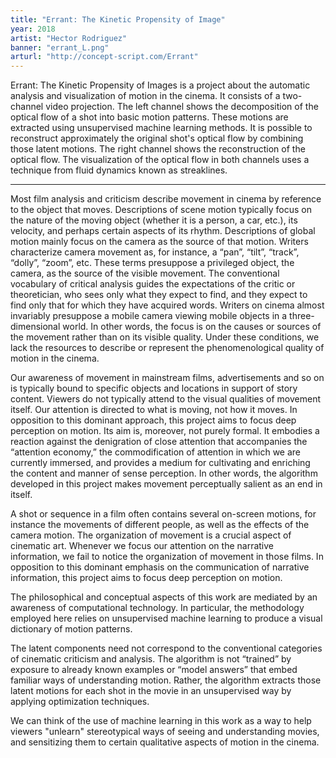 ```yaml
---
title: "Errant: The Kinetic Propensity of Image"
year: 2018
artist: "Hector Rodriguez"
banner: "errant_L.png"
arturl: "http://concept-script.com/Errant"
---
```


Errant: The Kinetic Propensity of Images is a project about the automatic
analysis and visualization of motion in the cinema. It consists of a two-channel
video projection. The left channel shows the decomposition of the optical flow
of a shot into basic motion patterns. These motions are extracted using
unsupervised machine learning methods. It is possible to reconstruct
approximately the original shot's optical flow by combining those latent
motions. The right channel shows the reconstruction of the optical flow. The
visualization of the optical flow in both channels uses a technique from fluid
dynamics known as streaklines.

***

Most film analysis and criticism describe movement in cinema by reference to the object that moves. Descriptions of scene motion typically focus on the nature of the moving object (whether it is a person, a car, etc.), its velocity, and perhaps certain aspects of its rhythm. Descriptions of global motion mainly focus on the camera as the source of that motion. Writers characterize camera movement as, for instance, a “pan”, “tilt”, “track”, “dolly”, “zoom”, etc. These terms presuppose a privileged object, the camera, as the source of the visible movement. The conventional vocabulary of critical analysis guides the expectations of the critic or theoretician, who sees only what they expect to find, and they expect to find only that for which they have acquired words. Writers on cinema almost invariably presuppose a mobile camera viewing mobile objects in a three-dimensional world. In other words, the focus is on the causes or sources of the movement rather than on its visible quality. Under these conditions, we lack the resources to describe or represent the phenomenological quality of motion in the cinema.

Our awareness of movement in mainstream films, advertisements and so on is typically bound to specific objects and locations in support of story content. Viewers do not typically attend to the visual qualities of movement itself. Our attention is directed to what is moving, not how it moves. In opposition to this dominant approach, this project aims to focus deep perception on motion. Its aim is, moreover, not purely formal. It embodies a reaction against the denigration of close attention that accompanies the “attention economy,” the commodification of attention in which we are currently immersed, and provides a medium for cultivating and enriching the content and manner of sense perception. In other words, the algorithm developed in this project makes movement perceptually salient as an end in itself.

A shot or sequence in a film often contains several on-screen motions, for instance the movements of different people, as well as the effects of the camera motion. The organization of movement is a crucial aspect of cinematic art. Whenever we focus our attention on the narrative information, we fail to notice the organization of movement in those films. In opposition to this dominant emphasis on the communication of narrative information, this project aims to focus deep perception on motion.

The philosophical and conceptual aspects of this work are mediated by an awareness of computational technology. In particular, the methodology employed here relies on unsupervised machine learning to produce a visual dictionary of motion patterns.

The latent components need not correspond to the conventional categories of cinematic criticism and analysis. The algorithm is not “trained” by exposure to already known examples or “model answers” that embed familiar ways of understanding motion. Rather, the algorithm extracts those latent motions for each shot in the movie in an unsupervised way by applying optimization techniques.

We can think of the use of machine learning in this work as a way to help viewers "unlearn" stereotypical ways of seeing and understanding movies, and sensitizing them to certain qualitative aspects of motion in the cinema.
